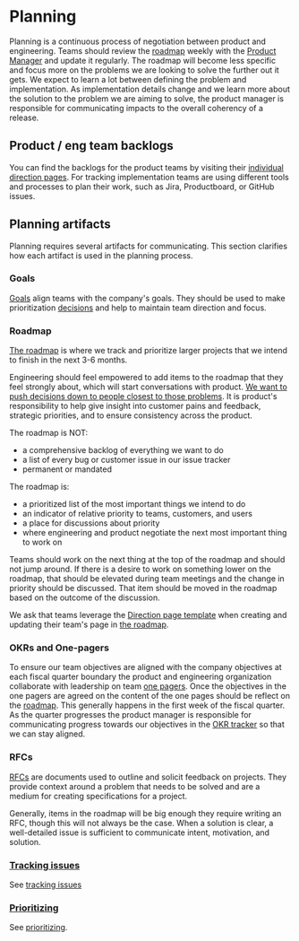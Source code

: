 # Planning

Planning is a continuous process of negotiation between product and engineering. Teams should review the [roadmap](../index.md#roadmap) weekly with the [Product Manager](../roles/index.md#product-manager) and update it regularly. The roadmap will become less specific and focus more on the problems we are looking to solve the further out it gets. We expect to learn a lot between defining the problem and implementation. As implementation details change and we learn more about the solution to the problem we are aiming to solve, the product manager is responsible for communicating impacts to the overall coherency of a release.

## Product / eng team backlogs

You can find the backlogs for the product teams by visiting their [individual direction pages](../index.md#roadmap). For tracking implementation teams are using different tools and processes to plan their work, such as Jira, Productboard, or GitHub issues.

## Planning artifacts

Planning requires several artifacts for communicating. This section clarifies how each artifact is used in the planning process.

### Goals

[Goals](../../company/goals/index.md) align teams with the company's goals. They should be used to make prioritization [decisions](../../communication/decisions.md) and help to maintain team direction and focus.

### Roadmap

[The roadmap](../index.md#roadmap) is where we track and prioritize larger projects that we intend to finish in the next 3-6 months.

Engineering should feel empowered to add items to the roadmap that they feel strongly about, which will start conversations with product. [We want to push decisions down to people closest to those problems](../../communication/decisions.md#what-makes-an-effective-decision). It is product's responsibility to help give insight into customer pains and feedback, strategic priorities, and to ensure consistency across the product.

The roadmap is NOT:

- a comprehensive backlog of everything we want to do
- a list of every bug or customer issue in our issue tracker
- permanent or mandated

The roadmap is:

- a prioritized list of the most important things we intend to do
- an indicator of relative priority to teams, customers, and users
- a place for discussions about priority
- where engineering and product negotiate the next most important thing to work on

Teams should work on the next thing at the top of the roadmap and should not jump around. If there is a desire to work on something lower on the roadmap, that should be elevated during team meetings and the change in priority should be discussed. That item should be moved in the roadmap based on the outcome of the discussion.

We ask that teams leverage the [Direction page template](direction_template.md) when creating and updating their team's page in [the roadmap](../index.md#roadmap).

### OKRs and One-pagers

To ensure our team objectives are aligned with the company objectives at each fiscal quarter boundary the product and engineering organization collaborate with leadership on team [one pagers](https://docs.google.com/document/d/1iX7ytN8FztLXjl830XtNlI0KxfxFYFSOUUjtgSnmOPA/edit#heading=h.4nkrzeavd0fi). Once the objectives in the one pagers are agreed on the content of the one pages should be reflect on the [roadmap](../index.md#roadmap). This generally happens in the first week of the fiscal quarter. As the quarter progresses the product manager is responsible for communicating progress towards our objectives in the [OKR tracker](https://docs.google.com/spreadsheets/d/1M7xgQuKTkxhAlOU2bZgnp5EjJgptwxNJXBkOJaomm5w/edit#gid=628032573) so that we can stay aligned.

### RFCs

[RFCs](../../communication/rfcs/index.md) are documents used to outline and solicit feedback on projects. They provide context around a problem that needs to be solved and are a medium for creating specifications for a project.

Generally, items in the roadmap will be big enough they require writing an RFC, though this will not always be the case. When a solution is clear, a well-detailed issue is sufficient to communicate intent, motivation, and solution.

### [Tracking issues](../../engineering/tracking_issues.md)

See [tracking issues](../../engineering/tracking_issues.md)

### [Prioritizing](prioritizing.md)

See [prioritizing](prioritizing.md).
